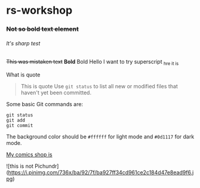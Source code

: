 # rs-workshop
### ~~Not so bold text element~~
###### It's sharp test

~~This was mistaken text~~
**Bold**
Bold
Hello I want to try superscript <sub> hre it is </sub>

What is quote
>This is quote
Use `git status` to list all new or modified files that haven't yet been committed.


Some basic Git commands are:
```
git status
git add
git commit
```

The background color should be `#ffffff` for light mode and `#0d1117` for dark mode.

[My comics shop is](vk.com/comics_porosen)

![this is not Pichundr] (https://i.pinimg.com/736x/ba/92/7f/ba927ff34cd961ce2c184d47e8ead9f6.jpg)
